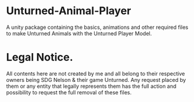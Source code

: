# Unturned-Animal-Player
A unity package containing the basics, animations and other required files to make Unturned Animals with the Unturned Player Model.

# Legal Notice.
All contents here are not created by me and all belong to their respective owners being SDG Nelson & their game Unturned.
Any request placed by them or any entity that legally represents them has the full action and possibility to request the full removal of these files.
